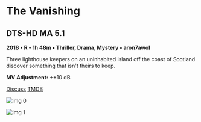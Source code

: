 # The Vanishing

## DTS-HD MA 5.1

**2018 • R • 1h 48m • Thriller, Drama, Mystery • aron7awol**

Three lighthouse keepers on an uninhabited island off the coast of Scotland discover something that isn't theirs to keep.

**MV Adjustment:** ++10 dB

[Discuss](https://www.avsforum.com/threads/bass-eq-for-filtered-movies.2995212/post-57767748)  [TMDB](449459)

![img 0](https://i.imgur.com/P9alCJW.jpg)

![img 1](https://i.imgur.com/ZIZ06Xz.jpg)

